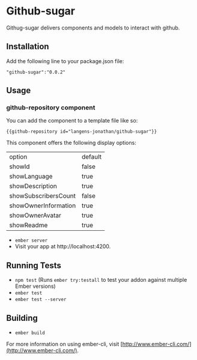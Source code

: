 # Github-sugar

Githug-sugar delivers components and models to interact with github.

## Installation

Add the following line to your package.json file:
```
"github-sugar":"0.0.2"
```

## Usage

### github-repository component
You can add the component to a template file like so:
```
{{github-repository id="langens-jonathan/github-sugar"}}
```
This component offers the following display options:
<table>
<tr><td>option</td><td>default</td></tr>
<tr><td>showId</td><td>false</td></tr>
<tr><td>showLanguage</td><td>true</td></tr>
<tr><td>showDescription</td><td>true</td></tr>
<tr><td>showSubscribersCount</td><td>false</td></tr>
<tr><td>showOwnerInformation</td><td>true</td></tr>
<tr><td>showOwnerAvatar</td><td>true</td></tr>
<tr><td>showReadme</td><td>true</td></tr>
</table>

* `ember server`
* Visit your app at http://localhost:4200.

## Running Tests

* `npm test` (Runs `ember try:testall` to test your addon against multiple Ember versions)
* `ember test`
* `ember test --server`

## Building

* `ember build`

For more information on using ember-cli, visit [http://www.ember-cli.com/](http://www.ember-cli.com/).
